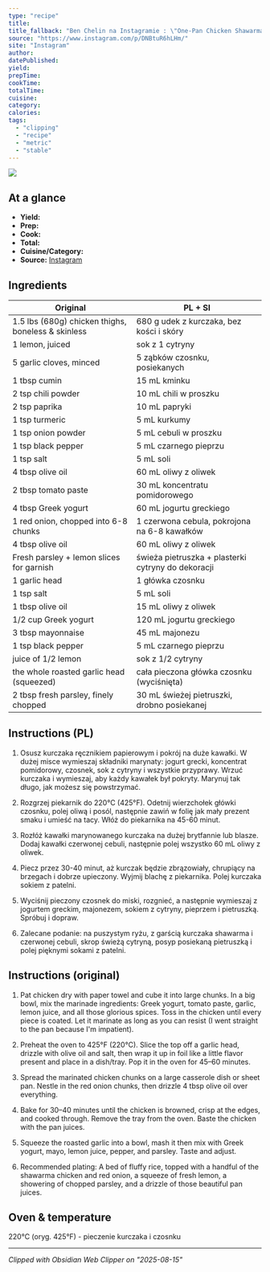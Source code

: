 ```yaml
---
type: "recipe"
title:
title_fallback: "Ben Chelin na Instagramie : \"One-Pan Chicken Shawarma with Roasted Garlic Sauce🔥Comment “Recipe” and I’ll send you the full recipe card for free!!All the flavor, none of the fuss. Weeknight shawarma is officially a thing… smoky, tangy, and loaded with garlicky goodness 🫡Chicken Marinade:-1.5 lbs (680g) chicken thighs, boneless & skinless-1 lemon, juiced-5 garlic cloves, minced-Seasonings: 1 tbsp cumin, 2 tsp chili powder, 2 tsp paprika, 1 tsp turmeric, 1 tsp onion powder, 1 tsp black pepper and 1 tsp salt-4 tbsp olive oil-2 tbsp tomato paste-4 tbsp Greek yogurtFor the sheet pan:-1 red onion, chopped into 6-8 chunks-4 tbsp olive oil-Fresh parsley + lemon slices for garnishFor the roasted garlic:-1 garlic head, 1 tsp salt and 1 tbsp olive oilFor the Roasted Garlic Shawarma Sauce:-1/2 cup Greek yogurt, 3 tbsp mayonnaise, 1 tsp black pepper, juice of 1/2 lemon, the whole roasted garlic head (squeezed), 2 tbsp fresh parsley, finely choppedInstructions:1. Pat chicken dry with paper towel and cube it into large chunks. In a big bowl, mix the marinade ingredients: Greek yogurt, tomato paste, garlic, lemon juice, and all those glorious spices. Toss in the chicken until every piece is coated. Let it marinate as long as you can resist (I went straight to the pan because I’m impatient).2. Preheat the oven to 425°F (220°C). Slice the top off a garlic head, drizzle with olive oil and salt, then wrap it up in foil like a little flavor present and place in a dish/tray. Pop it in the oven for 45–60 minutes.3. Spread the marinated chicken chunks on a large casserole dish or sheet pan. Nestle in the red onion chunks, then drizzle 4 tbsp olive oil over everything.4. Bake for 30–40 minutes until the chicken is browned, crisp at the edges, and cooked through. Remove the tray from the oven. Baste the chicken with the pan juices.5. Squeeze the roasted garlic into a bowl, mash it then mix with Greek yogurt, mayo, lemon juice, pepper, and parsley. Taste and adjust.6. Recommended plating: A bed of fluffy rice, topped with a handful of the shawarma chicken and red onion, a squeeze of fresh lemon, a showering of chopped parsley, and a drizzle of those beautiful pan juices.\""
source: "https://www.instagram.com/p/DNBtuR6hLHm/"
site: "Instagram"
author:
datePublished:
yield:
prepTime:
cookTime:
totalTime:
cuisine:
category:
calories:
tags:
  - "clipping"
  - "recipe"
  - "metric"
  - "stable"
---
```



![](https://scontent-waw2-2.cdninstagram.com/v/t51.82787-15/527304223_17916469359151947_5091751257995037518_n.jpg?stp=cmp1_dst-jpg_e35_s640x640_tt6&_nc_cat=1&ccb=1-7&_nc_sid=18de74&_nc_ohc=G-wi50zAeFYQ7kNvwGxyoi1&_nc_oc=AdlNiLKE0-8aoPd5SW_SnVWxRbbuRoWARv_H2nueJ_67SAlUMZwDQT1CNTTFNjEXuI8&_nc_zt=23&_nc_ht=scontent-waw2-2.cdninstagram.com&_nc_gid=nnDPzKSNfd9djVju8b3Rdg&oh=00_AfUc3M1maaSzXVqvt2N91aGQ9t8ni14IjTPW9mVoCBJLJg&oe=68A577AD)


## At a glance
- **Yield:** 
- **Prep:** 
- **Cook:** 
- **Total:** 
- **Cuisine/Category:**  
- **Source:** [Instagram](https://www.instagram.com/p/DNBtuR6hLHm/)

## Ingredients
| Original | PL + SI |
|----------|--------|
| 1.5 lbs (680g) chicken thighs, boneless & skinless | 680 g udek z kurczaka, bez kości i skóry |
| 1 lemon, juiced | sok z 1 cytryny |
| 5 garlic cloves, minced | 5 ząbków czosnku, posiekanych |
| 1 tbsp cumin | 15 mL kminku |
| 2 tsp chili powder | 10 mL chili w proszku |
| 2 tsp paprika | 10 mL papryki |
| 1 tsp turmeric | 5 mL kurkumy |
| 1 tsp onion powder | 5 mL cebuli w proszku |
| 1 tsp black pepper | 5 mL czarnego pieprzu |
| 1 tsp salt | 5 mL soli |
| 4 tbsp olive oil | 60 mL oliwy z oliwek |
| 2 tbsp tomato paste | 30 mL koncentratu pomidorowego |
| 4 tbsp Greek yogurt | 60 mL jogurtu greckiego |
| 1 red onion, chopped into 6-8 chunks | 1 czerwona cebula, pokrojona na 6-8 kawałków |
| 4 tbsp olive oil | 60 mL oliwy z oliwek |
| Fresh parsley + lemon slices for garnish | świeża pietruszka + plasterki cytryny do dekoracji |
| 1 garlic head | 1 główka czosnku |
| 1 tsp salt | 5 mL soli |
| 1 tbsp olive oil | 15 mL oliwy z oliwek |
| 1/2 cup Greek yogurt | 120 mL jogurtu greckiego |
| 3 tbsp mayonnaise | 45 mL majonezu |
| 1 tsp black pepper | 5 mL czarnego pieprzu |
| juice of 1/2 lemon | sok z 1/2 cytryny |
| the whole roasted garlic head (squeezed) | cała pieczona główka czosnku (wyciśnięta) |
| 2 tbsp fresh parsley, finely chopped | 30 mL świeżej pietruszki, drobno posiekanej |

## Instructions (PL)
1. Osusz kurczaka ręcznikiem papierowym i pokrój na duże kawałki. W dużej misce wymieszaj składniki marynaty: jogurt grecki, koncentrat pomidorowy, czosnek, sok z cytryny i wszystkie przyprawy. Wrzuć kurczaka i wymieszaj, aby każdy kawałek był pokryty. Marynuj tak długo, jak możesz się powstrzymać.

2. Rozgrzej piekarnik do 220°C (425°F). Odetnij wierzchołek główki czosnku, polej oliwą i posól, następnie zawiń w folię jak mały prezent smaku i umieść na tacy. Włóż do piekarnika na 45-60 minut.

3. Rozłóż kawałki marynowanego kurczaka na dużej brytfannie lub blasze. Dodaj kawałki czerwonej cebuli, następnie polej wszystko 60 mL oliwy z oliwek.

4. Piecz przez 30-40 minut, aż kurczak będzie zbrązowiały, chrupiący na brzegach i dobrze upieczony. Wyjmij blachę z piekarnika. Polej kurczaka sokiem z patelni.

5. Wyciśnij pieczony czosnek do miski, rozgnieć, a następnie wymieszaj z jogurtem greckim, majonezem, sokiem z cytryny, pieprzem i pietruszką. Spróbuj i dopraw.

6. Zalecane podanie: na puszystym ryżu, z garścią kurczaka shawarma i czerwonej cebuli, skrop świeżą cytryną, posyp posiekaną pietruszką i polej pięknymi sokami z patelni.

## Instructions (original)
1. Pat chicken dry with paper towel and cube it into large chunks. In a big bowl, mix the marinade ingredients: Greek yogurt, tomato paste, garlic, lemon juice, and all those glorious spices. Toss in the chicken until every piece is coated. Let it marinate as long as you can resist (I went straight to the pan because I'm impatient).

2. Preheat the oven to 425°F (220°C). Slice the top off a garlic head, drizzle with olive oil and salt, then wrap it up in foil like a little flavor present and place in a dish/tray. Pop it in the oven for 45–60 minutes.

3. Spread the marinated chicken chunks on a large casserole dish or sheet pan. Nestle in the red onion chunks, then drizzle 4 tbsp olive oil over everything.

4. Bake for 30–40 minutes until the chicken is browned, crisp at the edges, and cooked through. Remove the tray from the oven. Baste the chicken with the pan juices.

5. Squeeze the roasted garlic into a bowl, mash it then mix with Greek yogurt, mayo, lemon juice, pepper, and parsley. Taste and adjust.

6. Recommended plating: A bed of fluffy rice, topped with a handful of the shawarma chicken and red onion, a squeeze of fresh lemon, a showering of chopped parsley, and a drizzle of those beautiful pan juices.

## Oven & temperature
220°C (oryg. 425°F) - pieczenie kurczaka i czosnku

---
*Clipped with Obsidian Web Clipper on \"2025-08-15\"*